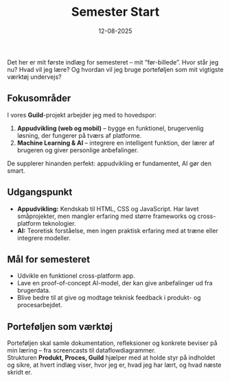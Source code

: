 ﻿---
layout: post
title: "4. Semester Start"
date: 12-08-2025
tags: [Refleksion, Proces, Start]
---

Det her er mit første indlæg for semesteret – mit “før-billede”. Hvor står jeg nu? Hvad vil jeg lære? Og hvordan vil jeg bruge porteføljen som mit vigtigste værktøj undervejs?  

## Fokusområder
I vores **Guild**-projekt arbejder jeg med to hovedspor:

1. **Appudvikling (web og mobil)** – bygge en funktionel, brugervenlig løsning, der fungerer på tværs af platforme.  
2. **Machine Learning & AI** – integrere en intelligent funktion, der lærer af brugeren og giver personlige anbefalinger.  

De supplerer hinanden perfekt: appudvikling er fundamentet, AI gør den smart.  

## Udgangspunkt
- **Appudvikling:** Kendskab til HTML, CSS og JavaScript. Har lavet småprojekter, men mangler erfaring med større frameworks og cross-platform teknologier.  
- **AI:** Teoretisk forståelse, men ingen praktisk erfaring med at træne eller integrere modeller.  

## Mål for semesteret
- Udvikle en funktionel cross-platform app.  
- Lave en proof-of-concept AI-model, der kan give anbefalinger ud fra brugerdata.  
- Blive bedre til at give og modtage teknisk feedback i produkt- og procesarbejdet.  

## Porteføljen som værktøj
Porteføljen skal samle dokumentation, refleksioner og konkrete beviser på min læring – fra screencasts til dataflowdiagrammer.  
Strukturen **Produkt, Proces, Guild** hjælper med at holde styr på indholdet og sikre, at hvert indlæg viser, hvor jeg er, hvad jeg har lært, og hvad næste skridt er.